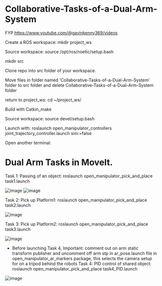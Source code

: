 # Collaborative-Tasks-of-a-Dual-Arm-System
FYP https://www.youtube.com/@gavinkenny369/videos

Create a ROS workspace: mkdir project_ws

Source workspace: source /opt/ros/noetic/setup.bash

mkdir src

Clone repo into src folder of your workspace.

Move files in folder named 'Collaborative-Tasks-of-a-Dual-Arm-System' folder to src folder and delete Collaborative-Tasks-of-a-Dual-Arm-System folder

return to project_ws: cd ~/project_ws/

Build with Catkin_make

Source workspace: source devel/setup.bash

Launch with: roslaunch open_manipulator_controllers joint_trajectory_controller.launch sim:=false

Open another terminal:

# Dual Arm Tasks in MoveIt.
Task 1: Passing of an object: roslaunch open_manipulator_pick_and_place task1.launch

![image](https://github.com/gavnk/Collaborative-Tasks-of-a-Dual-Arm-System/assets/50642905/bcb84544-4ecf-4d5d-9e43-0100308c13bf)
![image](https://github.com/gavnk/Collaborative-Tasks-of-a-Dual-Arm-System/assets/50642905/2d4fb88e-eea5-4db6-9fb7-8665143b945f)

Task 2: Pick up Platform1: roslaunch open_manipulator_pick_and_place task2.launch

![image](https://github.com/gavnk/Collaborative-Tasks-of-a-Dual-Arm-System/assets/50642905/6748565a-2223-40a8-bcc3-ae9d9ecfc52b)

Task 3: Pick up Platform2: roslaunch open_manipulator_pick_and_place task3.launch

![image](https://github.com/gavnk/Collaborative-Tasks-of-a-Dual-Arm-System/assets/50642905/cbc746ed-c5ad-4d77-bbe0-d47299beb024)

* Before launching Task 4, Important: comment out on arm static transform publisher and uncomment off arm stp in ar_pose.launch file in open_manipulator_ar_markers package, this selects the camera setup for on a tripod behind the robots
Task 4: PID control of shared object: roslaunch open_manipulator_pick_and_place task4_PID.launch

![image](https://github.com/gavnk/Collaborative-Tasks-of-a-Dual-Arm-System/assets/50642905/2da7e90a-fea0-4217-975d-53ffeb9f9855)
